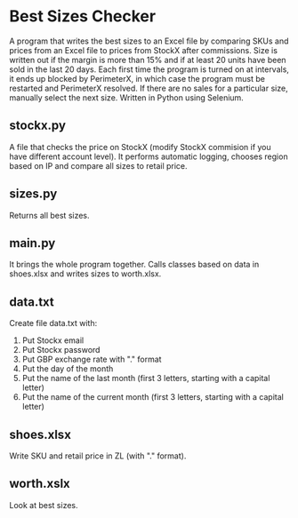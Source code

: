 # Best Sizes Checker
A program that writes the best sizes to an Excel file by comparing SKUs and prices from an Excel file to prices from StockX after commissions. Size is written out if the margin is more than 15% and if at least 20 units have been sold in the last 20 days.
Each first time the program is turned on at intervals, it ends up blocked by PerimeterX, in which case the program must be restarted and PerimeterX resolved. If there are no sales for a particular size, manually select the next size.
Written in Python using Selenium.

## stockx.py
A file that checks the price on StockX (modify StockX commision if you have different account level). It performs automatic logging, chooses region based on IP and compare all sizes to retail price.

## sizes.py
Returns all best sizes.

## main.py
It brings the whole program together. Calls classes based on data in shoes.xlsx and writes sizes to worth.xlsx.

## data.txt
Create file data.txt with:
1. Put Stockx email
2. Put Stockx password
3. Put GBP exchange rate with "." format
4. Put the day of the month
5. Put the name of the last month (first 3 letters, starting with a capital letter)
6. Put the name of the current month (first 3 letters, starting with a capital letter)

## shoes.xlsx
Write SKU and retail price in ZL (with "." format).

## worth.xslx
Look at best sizes.
